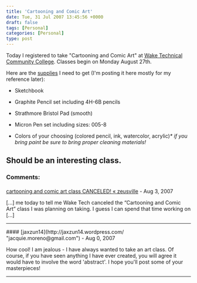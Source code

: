 ```yaml
---
title: 'Cartooning and Comic Art'
date: Tue, 31 Jul 2007 13:45:56 +0000
draft: false
tags: [Personal]
categories: [Personal]
type: post
---
```


Today I registered to take "Cartooning and Comic Art" at [Wake Technical Community College](http://www.waketech.edu/). Classes begin on Monday August 27th.

Here are the [supplies](http://evening.waketech.edu/supplies/cartooningcomicart.php) I need to get (I'm posting it here mostly for my reference later):

*   Sketchbook

*   Graphite Pencil set including 4H-6B pencils

*   Strathmore Bristol Pad (smooth)

*   Micron Pen set including sizes: 005-8

*   Colors of your choosing (colored pencil, ink, watercolor, acrylic)_\* if you bring paint be sure to bring proper cleaning materials!_

Should be an interesting class.
---
### Comments:
####
[cartooning and comic art class CANCELED! &laquo; zeusville](http://zeusville.wordpress.com/2007/08/22/cartooning-and-comic-art-class-canceled/ "") - <time datetime="2007-08-22 12:38:30">Aug 3, 2007</time>

\[...\] me today to tell me Wake Tech canceled the “Cartooning and Comic Art” class I was planning on taking. I guess I can spend that time working on \[...\]
<hr />
####
[jaxzun14](http://jaxzun14.wordpress.com/ "jacquie.moreno@gmail.com") - <time datetime="2007-08-05 10:07:22">Aug 0, 2007</time>

How cool! I am jealous - I have always wanted to take an art class. Of course, if you have seen anything I have ever created, you will agree it would have to involve the word 'abstract'. I hope you'll post some of your masterpieces!
<hr />

